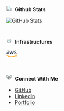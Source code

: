 <b>
<img height="16" width="16" src="bar-chart.gif" style="padding-right: 5px;"/>
<span>Github Stats</span>
</b>

![GitHub Stats](https://github-readme-stats.vercel.app/api/top-langs/?username=genesisbertiz&theme=default&show_icons=true&hide_border=true&layout=compact)

#

#

<b>
<img height="16" width="16" src="technology.gif" style="padding-right: 5px;"/>
<span>Infrastructures</span>
</b>

<div style="margin-top:10px;"></div>
<a href="https://github.com/genesisbertiz/genesisbertiz"><img height="30" width="30" src="image.png"/></a>

#

#

<b>
<img height="16" width="16" src="relationship.gif" style="padding-right: 5px;"/>
<span>Connect With Me</span>
</b>

- [GitHub](https://github.com/genesisbertiz)
- [LinkedIn](https://linkedin.com/in/genesisbertiz)
- [Portfolio](https://genesisbertiz.vercel.app)

